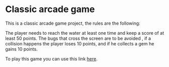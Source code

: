 Classic arcade game
===============================

This is a classic arcade game project, the rules are the following:

The player needs to reach the water at least one time and keep a score of at least 50 points.
 The bugs that cross the screen are to be avoided , if a collision happens the player loses 10 points, and if he collects a gem he gains 10 points.

To play this game you can use this link [here](https://docs.google.com/document/d/1v01aScPjSWCCWQLIpFqvg3-vXLH2e8_SZQKC8jNO0Dc/pub?embedded=true).
